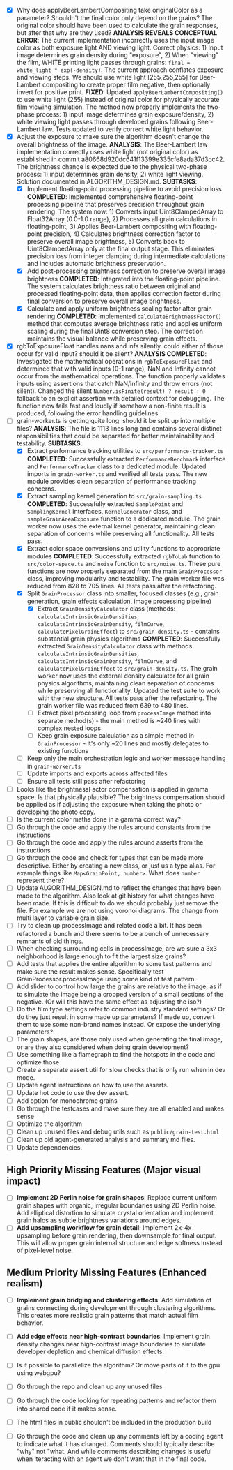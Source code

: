 - [x] Why does applyBeerLambertCompositing take originalColor as a parameter? Shouldn't the final color only depend on the grains? The original color should have been used to calculate the grain responses, but after that why are they used?
  **ANALYSIS REVEALS CONCEPTUAL ERROR**: The current implementation incorrectly uses the input image color as both exposure light AND viewing light. Correct physics: 1) Input image determines grain density during "exposure", 2) When "viewing" the film, WHITE printing light passes through grains: `final = white_light * exp(-density)`. The current approach conflates exposure and viewing steps. We should use white light [255,255,255] for Beer-Lambert compositing to create proper film negative, then optionally invert for positive print.
  **FIXED**: Updated `applyBeerLambertCompositing()` to use white light (255) instead of original color for physically accurate film viewing simulation. The method now properly implements the two-phase process: 1) input image determines grain exposure/density, 2) white viewing light passes through developed grains following Beer-Lambert law. Tests updated to verify correct white light behavior.
- [x] Adjust the exposure to make sure the algorithm doesn't change the overall brightness of the image.
  **ANALYSIS**: The Beer-Lambert law implementation correctly uses white light (not original color) as established in commit a80668d920dc641f13399e335cfe8ada37d3cc42. The brightness change is expected due to the physical two-phase process: 1) input determines grain density, 2) white light viewing. Solution documented in ALGORITHM_DESIGN.md.
  **SUBTASKS**:
  - [x] Implement floating-point processing pipeline to avoid precision loss
    **COMPLETED**: Implemented comprehensive floating-point processing pipeline that preserves precision throughout grain rendering. The system now: 1) Converts input Uint8ClampedArray to Float32Array (0.0-1.0 range), 2) Processes all grain calculations in floating-point, 3) Applies Beer-Lambert compositing with floating-point precision, 4) Calculates brightness correction factor to preserve overall image brightness, 5) Converts back to Uint8ClampedArray only at the final output stage. This eliminates precision loss from integer clamping during intermediate calculations and includes automatic brightness preservation.
  - [x] Add post-processing brightness correction to preserve overall image brightness
    **COMPLETED**: Integrated into the floating-point pipeline. The system calculates brightness ratio between original and processed floating-point data, then applies correction factor during final conversion to preserve overall image brightness.
  - [x] Calculate and apply uniform brightness scaling factor after grain rendering
    **COMPLETED**: Implemented `calculateBrightnessFactor()` method that computes average brightness ratio and applies uniform scaling during the final Uint8 conversion step. The correction maintains the visual balance while preserving grain effects.
- [x] rgbToExposureFloat handles nans and infs silently. could either of those occur for valid input? should it be silent?
  **ANALYSIS COMPLETED**: Investigated the mathematical operations in `rgbToExposureFloat` and determined that with valid inputs (0-1 range), NaN and Infinity cannot occur from the mathematical operations. The function properly validates inputs using assertions that catch NaN/Infinity and throw errors (not silent). Changed the silent `Number.isFinite(result) ? result : 0` fallback to an explicit assertion with detailed context for debugging. The function now fails fast and loudly if somehow a non-finite result is produced, following the error handling guidelines.
- [ ] grain-worker.ts is getting quite long. should it be split up into multiple files?
  **ANALYSIS**: The file is 1113 lines long and contains several distinct responsibilities that could be separated for better maintainability and testability.
  **SUBTASKS**:
  - [x] Extract performance tracking utilities to `src/performance-tracker.ts`
    **COMPLETED**: Successfully extracted `PerformanceBenchmark` interface and `PerformanceTracker` class to a dedicated module. Updated imports in `grain-worker.ts` and verified all tests pass. The new module provides clean separation of performance tracking concerns.
  - [x] Extract sampling kernel generation to `src/grain-sampling.ts`
    **COMPLETED**: Successfully extracted `SamplePoint` and `SamplingKernel` interfaces, `KernelGenerator` class, and `sampleGrainAreaExposure` function to a dedicated module. The grain worker now uses the external kernel generator, maintaining clean separation of concerns while preserving all functionality. All tests pass.
  - [x] Extract color space conversions and utility functions to appropriate modules
    **COMPLETED**: Successfully extracted `rgbToLab` function to `src/color-space.ts` and `noise` function to `src/noise.ts`. These pure functions are now properly separated from the main `GrainProcessor` class, improving modularity and testability. The grain worker file was reduced from 828 to 705 lines. All tests pass after the refactoring.
  - [x] Split `GrainProcessor` class into smaller, focused classes (e.g., grain generation, grain effects calculation, image processing pipeline)
    - [x] Extract `GrainDensityCalculator` class (methods: `calculateIntrinsicGrainDensities`, `calculateIntrinsicGrainDensity`, `filmCurve`, `calculatePixelGrainEffect`) to `src/grain-density.ts` - contains substantial grain physics algorithms
      **COMPLETED**: Successfully extracted `GrainDensityCalculator` class with methods `calculateIntrinsicGrainDensities`, `calculateIntrinsicGrainDensity`, `filmCurve`, and `calculatePixelGrainEffect` to `src/grain-density.ts`. The grain worker now uses the external density calculator for all grain physics algorithms, maintaining clean separation of concerns while preserving all functionality. Updated the test suite to work with the new structure. All tests pass after the refactoring. The grain worker file was reduced from 639 to 480 lines.
    - [ ] Extract pixel processing loop from `processImage` method into separate method(s) - the main method is ~240 lines with complex nested loops
    - [ ] Keep grain exposure calculation as a simple method in `GrainProcessor` - it's only ~20 lines and mostly delegates to existing functions
  - [ ] Keep only the main orchestration logic and worker message handling in `grain-worker.ts`
  - [ ] Update imports and exports across affected files
  - [ ] Ensure all tests still pass after refactoring
- [ ] Looks like the brightnessFactor compensation is applied in gamma space. Is that physically plausible? The brightness compensation should be applied as if adjusting the exposure when taking the photo or developing the photo copy.
- [ ] Is the current color maths done in a gamma correct way?
- [ ] Go through the code and apply the rules around constants from the instructions
- [ ] Go through the code and apply the rules around asserts from the instructions
- [ ] Go through the code and check for types that can be made more descriptive. Either by creating a new class, or just us a type alias. For example things like `Map<GrainPoint, number>`. What does `number` represent there?
- [ ] Update ALGORITHM_DESIGN.md to reflect the changes that have been made to the algorithm. Also look at git history for what changes have been made. If this is difficult to do we should probably just remove the file.
  For example we are not using voronoi diagrams.
  The change from multi layer to variable grain size.
- [ ] Try to clean up processImage and related code a bit. It has been refactored a bunch and there seems to be a bunch of unnecessary remnants of old things.
- [ ] When checking surrounding cells in processImage, are we sure a 3x3 neighborhood is large enough to fit the largest size grains?
- [ ] Add tests that applies the entire algorithm to some test patterns and make sure the result makes sense. Specifically test GrainProcessor.processImage using some kind of test pattern.
- [ ] Add slider to control how large the grains are relative to the image, as if to simulate the image being a cropped version of a small sections of the negative. (Or will this have the same effect as adjusting the iso?)
- [ ] Do the film type settings refer to common industry standard settings? Or do they just result in some made up parameters? If made up, convert them to use some non-brand names instead. Or expose the underlying parameters?
- [ ] The grain shapes, are those only used when generating the final image, or are they also considered when doing grain development?
- [ ] Use something like a flamegraph to find the hotspots in the code and optimize those
- [ ] Create a separate assert util for slow checks that is only run when in dev mode.
- [ ] Update agent instructions on how to use the asserts.
- [ ] Update hot code to use the dev assert.
- [ ] Add option for monochrome grains
- [ ] Go through the testcases and make sure they are all enabled and makes sense
- [ ] Optimize the algorithm
- [ ] Clean up unused files and debug utils such as `public/grain-test.html`
- [ ] Clean up old agent-generated analysis and summary md files.
- [ ] Update dependencies.

## High Priority Missing Features (Major visual impact)

- [ ] **Implement 2D Perlin noise for grain shapes**: Replace current uniform grain shapes with organic, irregular boundaries using 2D Perlin noise. Add elliptical distortion to simulate crystal orientation and implement grain halos as subtle brightness variations around edges.
- [ ] **Add upsampling workflow for grain detail**: Implement 2x-4x upsampling before grain rendering, then downsample for final output. This will allow proper grain internal structure and edge softness instead of pixel-level noise.

## Medium Priority Missing Features (Enhanced realism)

- [ ] **Implement grain bridging and clustering effects**: Add simulation of grains connecting during development through clustering algorithms. This creates more realistic grain patterns that match actual film behavior.
- [ ] **Add edge effects near high-contrast boundaries**: Implement grain density changes near high-contrast image boundaries to simulate developer depletion and chemical diffusion effects.


- [ ] Is it possible to parallelize the algorithm? Or move parts of it to the gpu using webgpu?
- [ ] Go through the repo and clean up any unused files
- [ ] Go through the code looking for repeating patterns and refactor them into shared code if it makes sense.
- [ ] The html files in public shouldn't be included in the production build
- [ ] Go through the code and clean up any comments left by a coding agent to indicate what it has changed. Comments should typically describe "why" not "what. And while comments describing changes is useful when iteracting with an agent we don't want that in the final code.
